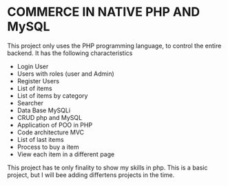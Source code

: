 <h1>COMMERCE IN NATIVE PHP AND MySQL</h1>

<p>This project only uses the PHP programming language, to control the entire backend. It has the following characteristics</p>

<ul>
  <li>Login User</li>
  <li>Users with roles (user and Admin)</li>
  <li>Register Users</li>
  <li>List of items</li>
  <li>List of items by category</li>
  <li>Searcher</li>
  <li>Data Base MySQLi</li>
  <li>CRUD php and MySQL</li>
  <li>Application of POO in PHP</li>
  <li>Code architecture MVC</li>
  <li>List of last items</li>
  <li>Process to buy a item</li>
  <li>View each item in a different page</li>
</ul>

<p>This project has te only finality to show my skills in php. This is a basic project, but I will bee adding differtens projects in the time. </p>
